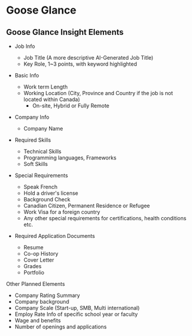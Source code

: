 # Goose Glance

## Goose Glance Insight Elements

- Job Info
  - Job Title (A more descriptive AI-Generated Job Title)
  - Key Role, 1~3 points, with keyword highlighted
- Basic Info
  - Work term Length
  - Working Location (City, Province and Country if the job is not located within Canada)
    - On-site, Hybrid or Fully Remote
- Company Info
  - Company Name

- Required Skills
  - Technical Skills
  - Programming languages, Frameworks
  - Soft Skills

- Special Requirements
  - Speak French
  - Hold a driver's license
  - Background Check
  - Canadian Citizen, Permanent Residence or Refugee
  - Work Visa for a foreign country
  - Any other special requirements for certifications, health conditions etc.

- Required Application Documents
  - Resume
  - Co-op History
  - Cover Letter
  - Grades
  - Portfolio


Other Planned Elements

- Company Rating Summary
- Company background
- Company Scale (Start-up, SMB, Multi international)
- Employ Rate Info of specific school year or faculty
- Wage and benefits
- Number of openings and applications